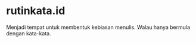 # rutinkata.id
Menjadi tempat untuk membentuk kebiasan menulis. Walau hanya bermula dengan kata-kata.
